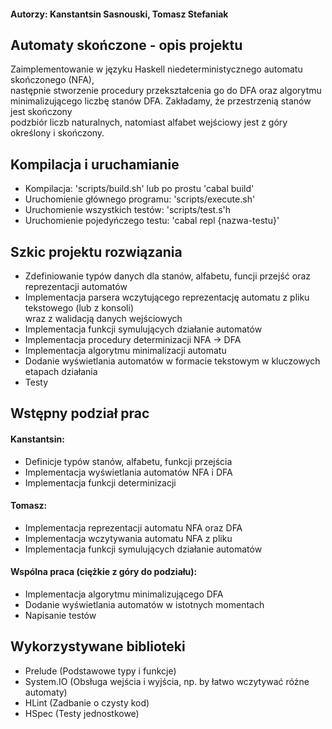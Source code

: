
#### Autorzy: Kanstantsin Sasnouski, Tomasz Stefaniak

## Automaty skończone - opis projektu
Zaimplementowanie w języku Haskell niedeterministycznego automatu skończonego (NFA),</br>
następnie stworzenie procedury przekształcenia go do DFA oraz algorytmu</br>
minimalizującego liczbę stanów DFA. Zakładamy, że przestrzenią stanów jest skończony</br>
podzbiór liczb naturalnych, natomiast alfabet wejściowy jest z góry określony i skończony.

## Kompilacja i uruchamianie
* Kompilacja: 'scripts/build.sh' lub po prostu 'cabal build' </br>
* Uruchomienie głównego programu: 'scripts/execute.sh'</br>
* Uruchomienie wszystkich testów: 'scripts/test.s'h</br>
* Uruchomienie pojedyńczego testu: 'cabal repl {nazwa-testu}'</br>

## Szkic projektu rozwiązania
- Zdefiniowanie typów danych dla stanów, alfabetu, funcji przejść oraz reprezentacji automatów
- Implementacja parsera wczytującego reprezentację automatu z pliku tekstowego (lub z konsoli)</br> 
wraz z walidacją danych wejściowych
- Implementacja funkcji symulujących działanie automatów
- Implementacja procedury determinizacji NFA -> DFA
- Implementacja algorytmu minimalizacji automatu
- Dodanie wyświetlania automatów w formacie tekstowym w kluczowych etapach działania
- Testy

## Wstępny podział prac
#### Kanstantsin:
- Definicje typów stanów, alfabetu, funkcji przejścia
- Implementacja wyświetlania automatów NFA i DFA
- Implementacja funkcji determinizacji

#### Tomasz: 
- Implementacja reprezentacji automatu NFA oraz DFA
- Implementacja wczytywania automatu NFA z pliku
- Implementacja funkcji symulujących działanie automatów

#### Wspólna praca (ciężkie z góry do podziału):
- Implementacja algorytmu minimalizującego DFA
- Dodanie wyświetlania automatów w istotnych momentach
- Napisanie testów

## Wykorzystywane biblioteki
- Prelude (Podstawowe typy i funkcje)
- System.IO (Obsługa wejścia i wyjścia, np. by łatwo wczytywać różne automaty)
- HLint (Zadbanie o czysty kod)
- HSpec (Testy jednostkowe)
